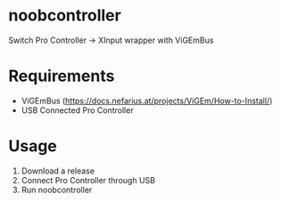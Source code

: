 # noobcontroller
Switch Pro Controller -> XInput wrapper with ViGEmBus

# Requirements
* ViGEmBus (https://docs.nefarius.at/projects/ViGEm/How-to-Install/)
* USB Connected Pro Controller

# Usage
1. Download a release
2. Connect Pro Controller through USB
3. Run noobcontroller